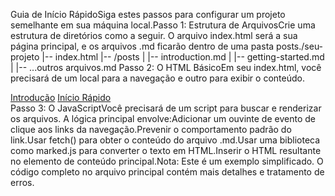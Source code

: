 Guia de Início RápidoSiga estes passos para configurar um projeto semelhante em sua máquina local.Passo 1: Estrutura de ArquivosCrie uma estrutura de diretórios como a seguir. O arquivo index.html será a sua página principal, e os arquivos .md ficarão dentro de uma pasta posts./seu-projeto
|-- index.html
|-- /posts
|   |-- introduction.md
|   |-- getting-started.md
|   |-- ...outros arquivos.md
Passo 2: O HTML BásicoEm seu index.html, você precisará de um local para a navegação e outro para exibir o conteúdo.<!-- Barra Lateral de Navegação -->
<aside class="sidebar">
    <nav>
        <a href="posts/introduction.md">Introdução</a>
        <a href="posts/getting-started.md">Início Rápido</a>
    </nav>
</aside>

<!-- Área de Conteúdo Principal -->
<main id="content"></main>
Passo 3: O JavaScriptVocê precisará de um script para buscar e renderizar os arquivos. A lógica principal envolve:Adicionar um ouvinte de evento de clique aos links da navegação.Prevenir o comportamento padrão do link.Usar fetch() para obter o conteúdo do arquivo .md.Usar uma biblioteca como marked.js para converter o texto em HTML.Inserir o HTML resultante no elemento de conteúdo principal.Nota: Este é um exemplo simplificado. O código completo no arquivo principal contém mais detalhes e tratamento de erros.
